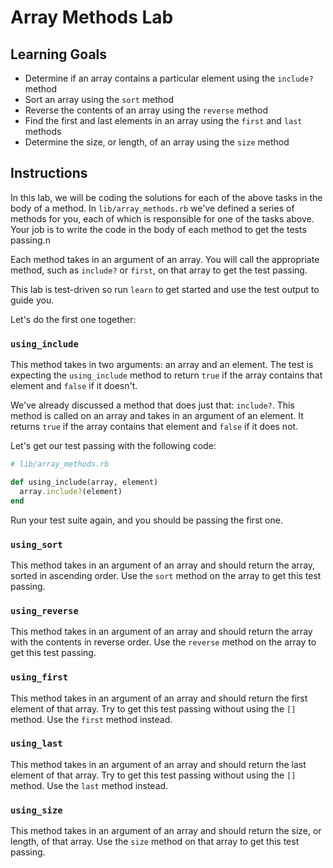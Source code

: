 # Array Methods Lab

## Learning Goals

- Determine if an array contains a particular element using the `include?` method
- Sort an array using the `sort` method
- Reverse the contents of an array using the `reverse` method
- Find the first and last elements in an array using the `first` and `last` methods
- Determine the size, or length, of an array using the `size` method

## Instructions

In this lab, we will be coding the solutions for each of the above tasks in the
body of a method. In `lib/array_methods.rb` we've defined a series of methods
for you, each of which is responsible for one of the tasks above. Your job is to
write the code in the body of each method to get the tests passing.n

Each method takes in an argument of an array. You will call the appropriate
method, such as `include?` or `first`, on that array to get the test passing.

This lab is test-driven so run `learn` to get started and use the test output to
guide you.

Let's do the first one together:

### `using_include`

This method takes in two arguments: an array and an element. The test is
expecting the `using_include` method to return `true` if the array contains
that element and `false` if it doesn't.

We've already discussed a method that does just that: `include?`. This method is
called on an array and takes in an argument of an element. It returns `true` if
the array contains that element and `false` if it does not.

Let's get our test passing with the following code:

```ruby
# lib/array_methods.rb

def using_include(array, element)
  array.include?(element)
end
```

Run your test suite again, and you should be passing the first one.

### `using_sort`

This method takes in an argument of an array and should return the array, sorted
in ascending order. Use the `sort` method on the array to get this test
passing.

### `using_reverse`

This method takes in an argument of an array and should return the array with
the contents in reverse order. Use the `reverse` method on the array to get
this test passing.

### `using_first`

This method takes in an argument of an array and should return the first element
of that array. Try to get this test passing without using the `[]` method. Use
the `first` method instead.

### `using_last`

This method takes in an argument of an array and should return the last element
of that array. Try to get this test passing without using the `[]` method. Use
the `last` method instead.

### `using_size`

This method takes in an argument of an array and should return the size, or
length, of that array. Use the `size` method on that array to get this test
passing.
